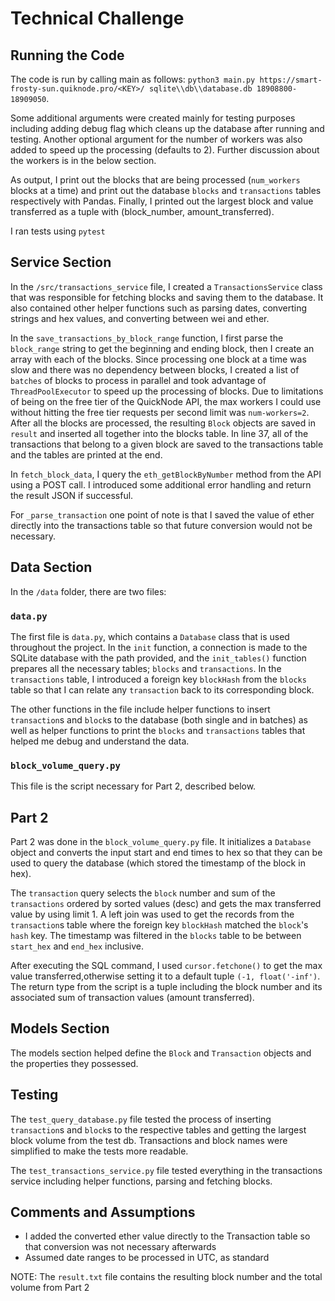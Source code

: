 # Technical Challenge

## Running the Code

The code is run by calling main as follows: `python3 main.py https://smart-frosty-sun.quiknode.pro/<KEY>/ sqlite\\db\\database.db 18908800-18909050`.

Some additional arguments were created mainly for testing purposes including adding debug flag which cleans up the database after running and testing. Another optional argument for the number of workers was also added to speed up the processing (defaults to 2). Further discussion about the workers is in the below section.

As output, I print out the blocks that are being processed (`num_workers` blocks at a time) and print out the database `blocks` and `transactions` tables respectively with Pandas. Finally, I printed out the largest block and value transferred as a tuple with (block_number, amount_transferred).

I ran tests using `pytest`

## Service Section

In the `/src/transactions_service` file, I created a `TransactionsService` class that was responsible for fetching blocks and saving them to the database. It also contained other helper functions such as parsing dates, converting strings and hex values, and converting between wei and ether.

In the `save_transactions_by_block_range` function, I first parse the `block_range` string to get the beginning and ending block, then I create an array with each of the blocks. Since processing one block at a time was slow and there was no dependency between blocks, I created a list of `batches` of blocks to process in parallel and took advantage of `ThreadPoolExecutor` to speed up the processing of blocks. Due to limitations of being on the free tier of the QuickNode API, the max workers I could use without hitting the free tier requests per second limit was `num-workers=2`. After all the blocks are processed, the resulting `Block` objects are saved in `result` and inserted all together into the blocks table. In line 37, all of the transactions that belong to a given block are saved to the transactions table and the tables are printed at the end.

In `fetch_block_data`, I query the `eth_getBlockByNumber` method from the API using a POST call. I introduced some additional error handling and return the result JSON if successful.

For `_parse_transaction` one point of note is that I saved the value of ether directly into the transactions table so that future conversion would not be necessary.

## Data Section

In the `/data` folder, there are two files:

### `data.py`

The first file is `data.py`, which contains a `Database` class that is used throughout the project. In the `init` function, a connection is made to the SQLite database with the path provided, and the `init_tables()` function prepares all the necessary tables; `blocks` and `transactions`. In the `transactions` table, I introduced a foreign key `blockHash` from the `blocks` table so that I can relate any `transaction` back to its corresponding block.

The other functions in the file include helper functions to insert `transaction`s and `block`s to the database (both single and in batches) as well as helper functions to print the `blocks` and `transactions` tables that helped me debug and understand the data.

### `block_volume_query.py`

This file is the script necessary for Part 2, described below.

## Part 2

Part 2 was done in the `block_volume_query.py` file. It initializes a `Database` object and converts the input start and end times to hex so that they can be used to query the database (which stored the timestamp of the block in hex).

The `transaction` query selects the `block` number and sum of the `transactions` ordered by sorted values (desc) and gets the max transferred value by using limit 1. A left join was used to get the records from the `transaction`s table where the foreign key `blockHash` matched the `block`'s `hash` key. The timestamp was filtered in the `blocks` table to be between `start_hex` and `end_hex` inclusive.

After executing the SQL command, I used `cursor.fetchone()` to get the max value transferred,otherwise setting it to a default tuple `(-1, float('-inf')`. The return type from the script is a tuple including the block number and its associated sum of transaction values (amount transferred).

## Models Section

The models section helped define the `Block` and `Transaction` objects and the properties they possessed.

## Testing

The `test_query_database.py` file tested the process of inserting `transaction`s and `block`s to the respective tables and getting the largest block volume from the test db. Transactions and block names were simplified to make the tests more readable.

The `test_transactions_service.py` file tested everything in the transactions service including helper functions, parsing and fetching blocks.

## Comments and Assumptions

- I added the converted ether value directly to the Transaction table so that conversion was not necessary afterwards
- Assumed date ranges to be processed in UTC, as standard

NOTE: The `result.txt` file contains the resulting block number and the total volume from Part 2
